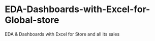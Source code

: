 # EDA-Dashboards-with-Excel-for-Global-store
EDA &amp; Dashboards with Excel for Store and all its sales
